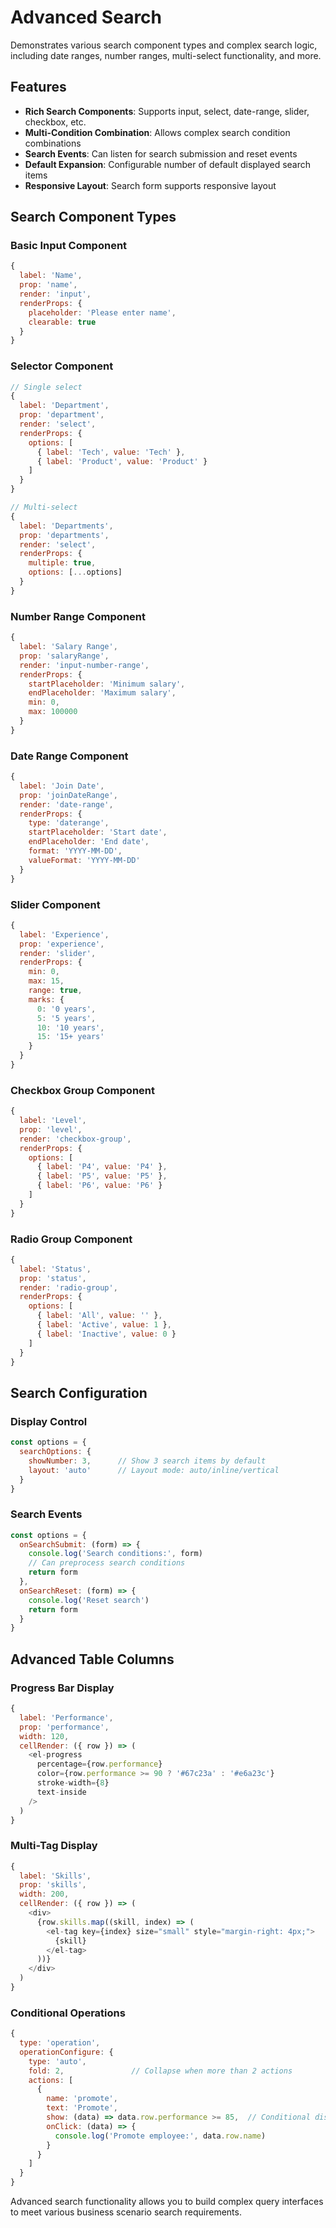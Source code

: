 # Advanced Search

Demonstrates various search component types and complex search logic, including date ranges, number ranges, multi-select functionality, and more.

<DemoPreview dir="demos/ma-pro-table-examples/advanced-search" />

## Features

- **Rich Search Components**: Supports input, select, date-range, slider, checkbox, etc.
- **Multi-Condition Combination**: Allows complex search condition combinations
- **Search Events**: Can listen for search submission and reset events
- **Default Expansion**: Configurable number of default displayed search items
- **Responsive Layout**: Search form supports responsive layout

## Search Component Types

### Basic Input Component
```javascript
{
  label: 'Name',
  prop: 'name',
  render: 'input',
  renderProps: {
    placeholder: 'Please enter name',
    clearable: true
  }
}
```

### Selector Component
```javascript
// Single select
{
  label: 'Department',
  prop: 'department',
  render: 'select',
  renderProps: {
    options: [
      { label: 'Tech', value: 'Tech' },
      { label: 'Product', value: 'Product' }
    ]
  }
}

// Multi-select
{
  label: 'Departments',
  prop: 'departments',
  render: 'select',
  renderProps: {
    multiple: true,
    options: [...options]
  }
}
```

### Number Range Component
```javascript
{
  label: 'Salary Range',
  prop: 'salaryRange',
  render: 'input-number-range',
  renderProps: {
    startPlaceholder: 'Minimum salary',
    endPlaceholder: 'Maximum salary',
    min: 0,
    max: 100000
  }
}
```

### Date Range Component
```javascript
{
  label: 'Join Date',
  prop: 'joinDateRange',
  render: 'date-range',
  renderProps: {
    type: 'daterange',
    startPlaceholder: 'Start date',
    endPlaceholder: 'End date',
    format: 'YYYY-MM-DD',
    valueFormat: 'YYYY-MM-DD'
  }
}
```

### Slider Component
```javascript
{
  label: 'Experience',
  prop: 'experience',
  render: 'slider',
  renderProps: {
    min: 0,
    max: 15,
    range: true,
    marks: {
      0: '0 years',
      5: '5 years',
      10: '10 years',
      15: '15+ years'
    }
  }
}
```

### Checkbox Group Component
```javascript
{
  label: 'Level',
  prop: 'level',
  render: 'checkbox-group',
  renderProps: {
    options: [
      { label: 'P4', value: 'P4' },
      { label: 'P5', value: 'P5' },
      { label: 'P6', value: 'P6' }
    ]
  }
}
```

### Radio Group Component
```javascript
{
  label: 'Status',
  prop: 'status',
  render: 'radio-group',
  renderProps: {
    options: [
      { label: 'All', value: '' },
      { label: 'Active', value: 1 },
      { label: 'Inactive', value: 0 }
    ]
  }
}
```

## Search Configuration

### Display Control
```javascript
const options = {
  searchOptions: {
    showNumber: 3,      // Show 3 search items by default
    layout: 'auto'      // Layout mode: auto/inline/vertical
  }
}
```

### Search Events
```javascript
const options = {
  onSearchSubmit: (form) => {
    console.log('Search conditions:', form)
    // Can preprocess search conditions
    return form
  },
  onSearchReset: (form) => {
    console.log('Reset search')
    return form
  }
}
```

## Advanced Table Columns

### Progress Bar Display
```javascript
{
  label: 'Performance',
  prop: 'performance',
  width: 120,
  cellRender: ({ row }) => (
    <el-progress 
      percentage={row.performance} 
      color={row.performance >= 90 ? '#67c23a' : '#e6a23c'}
      stroke-width={8}
      text-inside
    />
  )
}
```

### Multi-Tag Display
```javascript
{
  label: 'Skills',
  prop: 'skills',
  width: 200,
  cellRender: ({ row }) => (
    <div>
      {row.skills.map((skill, index) => (
        <el-tag key={index} size="small" style="margin-right: 4px;">
          {skill}
        </el-tag>
      ))}
    </div>
  )
}
```

### Conditional Operations
```javascript
{
  type: 'operation',
  operationConfigure: {
    type: 'auto',
    fold: 2,               // Collapse when more than 2 actions
    actions: [
      {
        name: 'promote',
        text: 'Promote',
        show: (data) => data.row.performance >= 85,  // Conditional display
        onClick: (data) => {
          console.log('Promote employee:', data.row.name)
        }
      }
    ]
  }
}
```

Advanced search functionality allows you to build complex query interfaces to meet various business scenario search requirements.